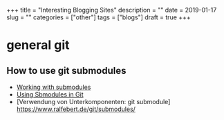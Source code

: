 +++
title = "Interesting Blogging Sites"
description = ""
date = 2019-01-17
slug = ""
categories = ["other"]
tags = ["blogs"]
draft = true
+++

# general git

## How to use git submodules

- [Working with submodules](https://blog.github.com/2016-02-01-working-with-submodules/)
- [Using Sbmodules in Git](http://www.vogella.com/tutorials/GitSubmodules/article.html)
- [Verwendung von Unterkomponenten: git submodule] https://www.ralfebert.de/git/submodules/
